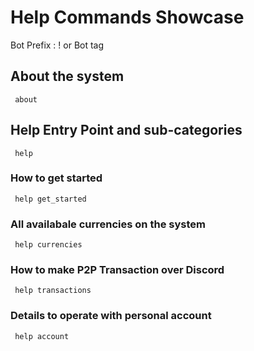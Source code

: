 # Help Commands Showcase

Bot Prefix : ! or Bot tag

## About the system
``` about```

## Help Entry Point and sub-categories
``` help```

### How to get started
``` help get_started```

### All availabale currencies on the system
``` help currencies```

### How to make P2P Transaction over Discord 
``` help transactions```

### Details to operate with personal account
``` help account```